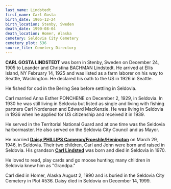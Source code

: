```yaml
---
last_name: Lindstedt
first_name: Carl Gosta
birth_date: 1905-12-24
birth_location: Stenby, Sweden
death_date: 1990-08-04
death_location: Homer, Alaska
cemetery: Seldovia City Cemetery
cemetery_plot: 536
source_file: Cemetery Directory
---
```

**CARL GOSTA LINDSTEDT** was born in Stenby, Sweden on December 24, 1905 to Leander and Christina BACHMAN Lindstedt. He arrived at Ellis Island, NY February 14, 1925 and was listed as a farm laborer on his way to Seattle, Washington. He declared his oath to the US in 1926 in Seattle. 

He fished for cod in the Bering Sea before settling in Seldovia.

Carl married Anna Esther PONCHENE on December 2, 1929, in Seldovia. In 1930 he was still living in Seldovia but listed as single and living with fishing partners Carl Nordensen and Edward MacKenzie.  He was living in Seldovia in 1936 when he applied for US citizenship and received it in 1939. 

He served in the Territorial National Guard and at one time was the Seldovia harbormaster. He also served on the Seldovia City Council and as Mayor.

He married [**Daisy PHILLIPS Cameron/Froeshle/Henington**](Lindstedt_Daisy_Phillips.md) on March 29, 1946, in Seldovia. Their two children, Carl and John were born and raised in Seldovia. His grandson [**Carl Lindsted**](./Lindstedt_Carl_III.md) was born and died in Seldovia in 1970.

He loved to read, play cards and go moose hunting; many children in Seldovia knew him as "Grandpa."

Carl died in Homer, Alaska August 2, 1990 and is buried in the Seldovia City Cemetery in Plot #536.  Daisy died in Seldovia on December 14, 1999.




